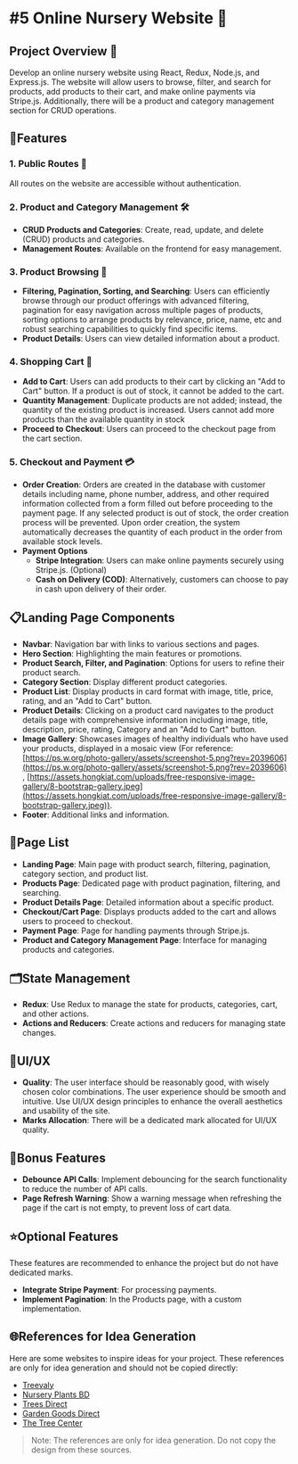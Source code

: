 # #5 Online Nursery Website 🌱

## Project Overview 🌱

Develop an online nursery website using React, Redux, Node.js, and Express.js. The website will allow users to browse, filter, and search for products, add products to their cart, and make online payments via Stripe.js. Additionally, there will be a product and category management section for CRUD operations.

## 🌟Features

### 1\. Public Routes 🚀

All routes on the website are accessible without authentication.

### 2\. Product and Category Management 🛠️

-   **CRUD Products and Categories**: Create, read, update, and delete (CRUD) products and categories.
-   **Management Routes**: Available on the frontend for easy management.

### 3\. Product Browsing 🌿

- **Filtering, Pagination, Sorting, and Searching**: Users can efficiently browse through our product offerings with advanced filtering, pagination for easy navigation across multiple pages of products, sorting options to arrange products by relevance, price, name, etc and robust searching capabilities to quickly find specific items.
- **Product Details**: Users can view detailed information about a product.

### 4\. Shopping Cart 🛒

- **Add to Cart**: Users can add products to their cart by clicking an "Add to Cart" button. If a product is out of stock, it cannot be added to the cart.
- **Quantity Management**: Duplicate products are not added; instead, the quantity of the existing product is increased. Users cannot add more products than the available quantity in stock
- **Proceed to Checkout**: Users can proceed to the checkout page from the cart section.

### 5\. Checkout and Payment 💳

- **Order Creation**: Orders are created in the database with customer details including name, phone number, address, and other required information collected from a form filled out before proceeding to the payment page. If any selected product is out of stock, the order creation process will be prevented. Upon order creation, the system automatically decreases the quantity of each product in the order from available stock levels.
- **Payment Options**
  - **Stripe Integration**: Users can make online payments securely using Stripe.js. (Optional)
  - **Cash on Delivery (COD)**: Alternatively, customers can choose to pay in cash upon delivery of their order.

  

## 📋Landing Page Components

- **Navbar**: Navigation bar with links to various sections and pages.
- **Hero Section**: Highlighting the main features or promotions.
- **Product Search, Filter, and Pagination**: Options for users to refine their product search.
- **Category Section**: Display different product categories.
- **Product List**: Display products in card format with image, title, price, rating, and an "Add to Cart" button.
- **Product Details**: Clicking on a product card navigates to the product details page with comprehensive information including image, title, description, price, rating, Category and an "Add to Cart" button.
- **Image Gallery**: Showcases images of healthy individuals who have used your products, displayed in a mosaic view (For reference: [https://ps.w.org/photo-gallery/assets/screenshot-5.png?rev=2039606](https://ps.w.org/photo-gallery/assets/screenshot-5.png?rev=2039606) , [https://assets.hongkiat.com/uploads/free-responsive-image-gallery/8-bootstrap-gallery.jpeg](https://assets.hongkiat.com/uploads/free-responsive-image-gallery/8-bootstrap-gallery.jpeg)).
- **Footer**: Additional links and information.

## 📑Page List

- **Landing Page**: Main page with product search, filtering, pagination, category section, and product list.
- **Products Page**: Dedicated page with product pagination, filtering, and searching.
- **Product Details Page**: Detailed information about a specific product.
- **Checkout/Cart Page**: Displays products added to the cart and allows users to proceed to checkout.
- **Payment Page**: Page for handling payments through Stripe.js.
- **Product and Category Management Page**: Interface for managing products and categories.

## 🗂️State Management

- **Redux**: Use Redux to manage the state for products, categories, cart, and other actions.
- **Actions and Reducers**: Create actions and reducers for managing state changes.

## 🎨UI/UX

- **Quality**: The user interface should be reasonably good, with wisely chosen color combinations. The user experience should be smooth and intuitive. Use UI/UX design principles to enhance the overall aesthetics and usability of the site.
- **Marks Allocation**: There will be a dedicated mark allocated for UI/UX quality.

## 🎁Bonus Features

- **Debounce API Calls**: Implement debouncing for the search functionality to reduce the number of API calls.
- **Page Refresh Warning**: Show a warning message when refreshing the page if the cart is not empty, to prevent loss of cart data.

## ⭐Optional Features

These features are recommended to enhance the project but do not have dedicated marks.

- **Integrate Stripe Payment**: For processing payments.
- **Implement Pagination**: In the Products page, with a custom implementation.

## 🌐References for Idea Generation

Here are some websites to inspire ideas for your project. These references are only for idea generation and should not be copied directly:

- [Treevaly](https://treevaly.com/)
- [Nursery Plants BD](https://nurseryplantsbd.com/)
- [Trees Direct](https://treesdirect.co.uk/)
- [Garden Goods Direct](https://gardengoodsdirect.com/)
- [The Tree Center](https://www.thetreecenter.com/)

> Note: The references are only for idea generation. Do not copy the design from these sources.
